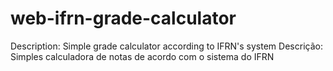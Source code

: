 # web-ifrn-grade-calculator
 Description: Simple grade calculator according to IFRN's system
 Descrição: Simples calculadora de notas de acordo com o sistema do IFRN
